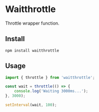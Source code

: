 # Waitthrottle
Throttle wrapper function.
## Install
```shell
npm install waitthrottle
```
## Usage
```js
import { throttle } from 'waitthrottle';

const wait = throttle(() => {
    console.log('Waiting 3000ms...');
}, 3000);

setInterval(wait, 100);